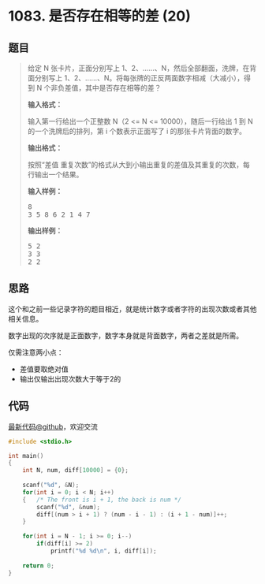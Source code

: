 <h1>1083. 是否存在相等的差 (20)</h1>

## 题目

> <div id="problemContent">
> <p>给定 N 张卡片，正面分别写上 1、2、……、N，然后全部翻面，洗牌，在背面分别写上 1、2、……、N。将每张牌的正反两面数字相减（大减小），得到 N 个非负差值，其中是否存在相等的差？
> </p>
> <p><b>
> 输入格式：
> </b></p>
> <p>
> 输入第一行给出一个正整数 N（2 &lt;= N &lt;= 10000），随后一行给出 1 到 N 的一个洗牌后的排列，第 i 个数表示正面写了 i 的那张卡片背面的数字。
> </p>
> <p><b>
> 输出格式：
> </b></p>
> <p>
> 按照“差值 重复次数”的格式从大到小输出重复的差值及其重复的次数，每行输出一个结果。
> </p>
> <b>输入样例：</b><pre>
> 8
> 3 5 8 6 2 1 4 7
> </pre>
> <b>输出样例：</b><pre>
> 5 2
> 3 3
> 2 2
> </pre>
> </div>

## 思路

这个和之前一些记录字符的题目相近，就是统计数字或者字符的出现次数或者其他相关信息。

数字出现的次序就是正面数字，数字本身就是背面数字，两者之差就是所需。

仅需注意两小点：
- 差值要取绝对值
- 输出仅输出出现次数大于等于2的

## 代码

[最新代码@github](https://github.com/OliverLew/PAT/blob/master/PATBasic/1083.c)，欢迎交流
```c
#include <stdio.h>

int main()
{
    int N, num, diff[10000] = {0};
    
    scanf("%d", &N);
    for(int i = 0; i < N; i++)
    {   /* The front is i + 1, the back is num */
        scanf("%d", &num);
        diff[(num > i + 1) ? (num - i - 1) : (i + 1 - num)]++;
    }
    
    for(int i = N - 1; i >= 0; i--)
        if(diff[i] >= 2)
            printf("%d %d\n", i, diff[i]);
    
    return 0;
}

```